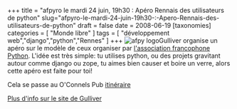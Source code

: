 +++
title = "afpyro le mardi 24 juin, 19h30 : Apéro Rennais des utilisateurs de python"
slug="afpyro-le-mardi-24-juin-19h30-:-Apero-Rennais-des-utilisateurs-de-python"
draft = false
date = 2008-06-19
[taxonomies]
categories = [ "Monde libre" ]
tags = [ "développement web","django","python","Rennes" ]
+++
<img src="/logos/afpy_logo.png" alt="afpy logo" />Gulliver organise un apéro sur le modèle de ceux organiser par [l'association francophone Python](http://afpy.org/).
L'idée est très simple: tu utilises python, ou des projets gravitant autour comme django ou zope, tu aimes bien causer et boire un verre, alors cette apéro est faite pour toi!

Cela se passe au O'Connels Pub [itinéraire](http://maps.google.fr/maps?f=l&hl=fr&geocode=&q=o%27connels&near=rennes&ie=UTF8&ll=48.111944,-1.680264&spn=0.008138,0.023389&t=h&z=16&iwloc=A)

[Plus d'info sur le site de Gulliver](http://gulliver.eu.org/wiki/Python/)